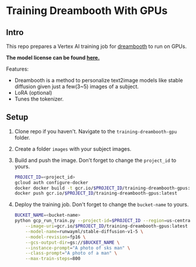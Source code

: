 # Training Dreambooth With GPUs

## Intro

This repo prepares a Vertex AI training job for [dreambooth](https://github.com/huggingface/diffusers/tree/main/examples/dreambooth) to run on GPUs.

**The model license can be found [here.](https://github.com/CompVis/stable-diffusion/blob/main/LICENSE)**

Features:
- Dreambooth is a method to personalize text2image models like stable diffusion given just a few(3~5) images of a subject.
- LoRA (optional)
- Tunes the tokenizer.

## Setup

1. Clone repo if you haven't. Navigate to the `training-dreambooth-gpu` folder.
1. Create a folder `images` with your subject images.
1. Build and push the image. Don't forget to change the `project_id` to yours.

    ```bash
    PROJECT_ID=<project_id>
    gcloud auth configure-docker
    docker docker build -t gcr.io/$PROJECT_ID/training-dreambooth-gpus:latest --build-arg use_lora=1 --build-arg use_xformers=1 .
    docker push gcr.io/$PROJECT_ID/training-dreambooth-gpus:latest
    ```

1. Deploy the training job. Don't forget to change the `bucket-name` to yours.

    ```bash
    BUCKET_NAME=<bucket-name>
    python gcp_run_train.py --project-id=$PROJECT_ID --region=us-central1 \
        --image-uri=gcr.io/$PROJECT_ID/training-dreambooth-gpus:latest \
        --model-name=runwayml/stable-diffusion-v1-5 \
        --model-revision=fp16 \
        --gcs-output-dir=gs://$BUCKET_NAME \
        --instance-prompt="A photo of sks man" \
        --class-prompt="A photo of a man" \
        --max-train-steps=800
    ```